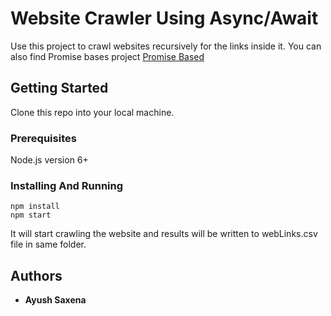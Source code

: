 # Website Crawler Using Async/Await

Use this project to crawl websites recursively for the links inside it.
You can also find Promise bases project [Promise Based](https://github.com/ayush2616/website-crawler-promise)
## Getting Started

Clone this repo into your local machine.

### Prerequisites

Node.js version 6+

### Installing And Running

```
npm install
npm start

```
It will start crawling the website and results will be written to webLinks.csv file in same folder.

## Authors

* **Ayush Saxena** 
